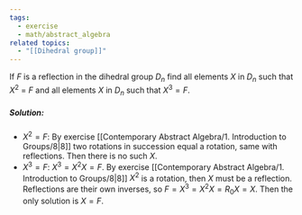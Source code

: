 ```yaml
---
tags:
  - exercise
  - math/abstract_algebra
related topics:
  - "[[Dihedral group]]"
---
```

If $F$ is a reflection in the dihedral group $D_n$ find all elements $X$ in $D_n$ such that $X^2$ = $F$ and all elements $X$ in $D_n$ such that $X^3 = F$.
##### Solution:
- $X^2 = F$:
	By exercise [[Contemporary Abstract Algebra/1. Introduction to Groups/8|8]] two rotations in succession equal a rotation, same with reflections. Then there is no such $X$.
- $X^3 = F$:
	$X^3=X^2 X=F$. By exercise [[Contemporary Abstract Algebra/1. Introduction to Groups/8|8]] $X^2$ is a rotation, then $X$ must be a reflection. Reflections are their own inverses, so $F=X^3=X^2 X= R_0 X = X$.
Then the only solution is $X=F$.